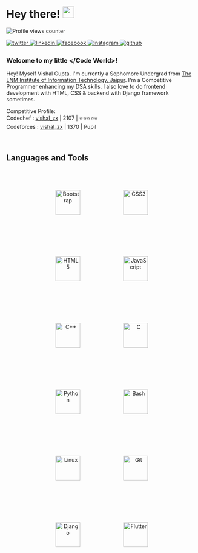 # Hey there! <a target="_blank" rel="noopener noreferrer" href="https://raw.githubusercontent.com/MartinHeinz/MartinHeinz/master/wave.gif"><img src="https://raw.githubusercontent.com/MartinHeinz/MartinHeinz/master/wave.gif" width="30px" style="max-width:100%;"></a>
  

![Profile views counter](https://komarev.com/ghpvc/?username=vishal-zx&&style=flat-square)  
  

<a href="https://twitter.com/vishal_zx" target="_blank">
<img src=https://img.shields.io/badge/twitter-%2300acee.svg?&style=for-the-badge&logo=twitter&logoColor=white alt=twitter style="margin-bottom: 5px;" />
</a>
<a href="https://linkedin.com/in/vishal-zx" target="_blank">
<img src=https://img.shields.io/badge/linkedin-%231E77B5.svg?&style=for-the-badge&logo=linkedin&logoColor=white alt=linkedin style="margin-bottom: 5px;" />
</a>
<a href="https://www.facebook.com/vishalgzx" target="_blank">
<img src=https://img.shields.io/badge/facebook-%232E87FB.svg?&style=for-the-badge&logo=facebook&logoColor=white alt=facebook style="margin-bottom: 5px;" />
</a>
<a href="https://instagram.com/vishalagrawal__" target="_blank">
<img src=https://img.shields.io/badge/instagram-%23000000.svg?&style=for-the-badge&logo=instagram&logoColor=white alt=instagram style="margin-bottom: 5px;" />
</a>
<a href="https://github.com/vishal-zx" target="_blank">
<img src=https://img.shields.io/badge/github-%2324292e.svg?&style=for-the-badge&logo=github&logoColor=white alt=github style="margin-bottom: 5px;" />
</a>



### Welcome to my little </Code World>!  
Hey! Myself Vishal Gupta. I'm currently a Sophomore Undergrad from <a href="https://www.lnmiit.ac.in" target="_blank">The LNM Institute of Information Technology, Jaipur</a>. I'm a Competitive Programmer enhancing my DSA skills.
I also love to do frontend development with HTML, CSS  & backend with Django framework sometimes.  

Competitive Profile:
<br>
Codechef : <a href ="https://www.codechef.com/users/vishal_zx" target="blank">vishal_zx</a> | 2107 | ⭐⭐⭐⭐⭐ 
<br>
Codeforces : <a href ="https://www.codeforces.com/profile/vishal_zx" target="_blank">vishal_zx</a> | 1370 | Pupil

<br/>  


## Languages and Tools  
<div align="center">  
<img style="margin: 55px" src="https://profilinator.rishav.dev/skills-assets/bootstrap-plain.svg" alt="Bootstrap" height="65" />  
<img style="margin: 55px" src="https://profilinator.rishav.dev/skills-assets/css3-original-wordmark.svg" alt="CSS3" height="65" />  
<img style="margin: 55px" src="https://profilinator.rishav.dev/skills-assets/html5-original-wordmark.svg" alt="HTML5" height="65" />  
<img style="margin: 55px" src="https://profilinator.rishav.dev/skills-assets/javascript-original.svg" alt="JavaScript" height="65">  
<img style="margin: 55px" src="https://profilinator.rishav.dev/skills-assets/cplusplus-original.svg" alt="C++" height="65" />  
<img style="margin: 55px" src="https://profilinator.rishav.dev/skills-assets/c-original.svg" alt="C" height="65" />  
<img style="margin: 55px" src="https://profilinator.rishav.dev/skills-assets/python-original.svg" alt="Python" height="65" />  
<img style="margin: 55px" src="https://profilinator.rishav.dev/skills-assets/gnu_bash-icon.svg" alt="Bash" height="65" />  
<img style="margin: 55px" src="https://profilinator.rishav.dev/skills-assets/linux-original.svg" alt="Linux" height="65" />  
<img style="margin: 55px" src="https://profilinator.rishav.dev/skills-assets/git-scm-icon.svg" alt="Git" height="65" />  
<img style="margin: 55px" src="https://profilinator.rishav.dev/skills-assets/django-original.svg" alt="Django" height="65" />  
<img style="margin: 55px" src="https://cdn.iconscout.com/icon/free/png-512/flutter-2038877-1720090.png" alt="Flutter" height="65" />  
</div>  

<br/>  
